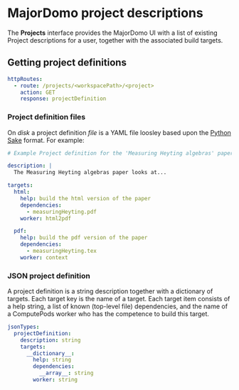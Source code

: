 # MajorDomo project descriptions

<!-- toc -->

The **Projects** interface provides the MajorDomo UI with a list of 
existing Project descriptions for a user, together with the associated 
build targets. 

## Getting project definitions

```yaml
httpRoutes:
  - route: /projects/<workspacePath>/<project>
    action: GET
    response: projectDefinition
```

### Project definition files

On *disk* a project definition *file* is a YAML file loosley based upon the 
[Python Sake](http://tonyfischetti.github.io/sake/) format. For example:

```yaml
# Example Project definition for the 'Measuring Heyting algebras' paper

description: |
  The Measuring Heyting algebras paper looks at...

targets:
  html:
    help: build the html version of the paper
    dependencies:
      - measuringHeyting.pdf
    worker: html2pdf

  pdf:
    help: build the pdf version of the paper
    dependencies:
      - measuringHeyting.tex
    worker: context
```

### JSON project definition

A project definition is a string description together with a dictionary of 
targets. Each target key is the name of a target. Each target item 
consists of a help string, a list of known (top-level file) dependencies, 
and the name of a ComputePods worker who has the competence to build this 
target. 

```yaml
jsonTypes:
  projectDefinition:
    description: string
    targets:
      __dictionary__:
        help: string
        dependencies:
          __array__: string
        worker: string
```
